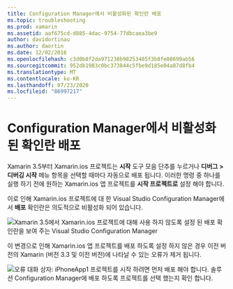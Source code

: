 ```yaml
---
title: Configuration Manager에서 비활성화된 확인란 배포
ms.topic: troubleshooting
ms.prod: xamarin
ms.assetid: aaf675cd-d885-4dac-9754-77dbcaea3be9
author: davidortinau
ms.author: daortin
ms.date: 12/02/2016
ms.openlocfilehash: c3d0b8f2da971238b98253405f3b8fe08699ab56
ms.sourcegitcommit: 952db1983c0bc373844c5fbe9d185e04a87d8fb4
ms.translationtype: MT
ms.contentlocale: ko-KR
ms.lasthandoff: 07/23/2020
ms.locfileid: "86997217"
---
```

# <a name="deploy-checkboxes-disabled-in-configuration-manager"></a>Configuration Manager에서 비활성화된 확인란 배포

Xamarin 3.5부터 Xamarin.ios 프로젝트는 **시작** 도구 모음 단추를 누르거나 **디버그 > 디버깅 시작** 메뉴 항목을 선택할 때마다 자동으로 배포 됩니다. 이러한 명령 중 하나를 실행 하기 전에 원하는 Xamarin.ios 앱 프로젝트를 **시작 프로젝트로** 설정 해야 합니다.

이로 인해 Xamarin.ios 프로젝트에 대 한 Visual Studio Configuration Manager에서 **배포** 확인란은 의도적으로 비활성화 되어 있습니다.

![Xamarin 3.5에서 Xamarin.ios 프로젝트에 대해 사용 하지 않도록 설정 된 배포 확인란을 보여 주는 Visual Studio Configuration Manager](deploy-checkboxes-images/configuration.png)

이 변경으로 인해 Xamarin.ios 앱 프로젝트를 배포 하도록 설정 하지 않은 경우 이전 버전의 Xamarin (버전 3.3 및 이전 버전)에 나타날 수 있는 오류가 제거 됩니다.

![오류 대화 상자: iPhoneApp1 프로젝트를 시작 하려면 먼저 배포 해야 합니다. 솔루션 Configuration Manager에 배포 하도록 프로젝트를 선택 했는지 확인 합니다.](deploy-checkboxes-images/error.png)
